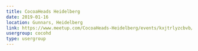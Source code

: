 ```yaml
---
title: CocoaHeads Heidelberg
date: 2019-01-16
location: Gunnars, Heidelberg
link: https://www.meetup.com/CocoaHeads-Heidelberg/events/kxjtrlyzcbvb/
usergroup: cocohd
type: usergroup
---
```

